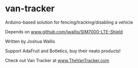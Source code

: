 # van-tracker
Arduino-based solution for fencing/tracking/disabling a vehicle

Depends on www.github.com/jwallis/SIM7000-LTE-Shield

Written by Joshua Wallis

Support AdaFruit and Botletics, buy their neato products!

Check out Van Tracker at www.TheVanTracker.com
